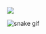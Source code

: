 <img src="https://github-readme-stats.vercel.app/api/top-langs?username=monicahomescu&theme=github_dark"/>

![snake gif](https://github.com/monicahomescu/monicahomescu/blob/output/github-contribution-grid-snake.gif)
